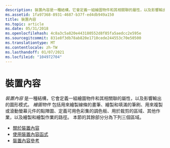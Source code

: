 ```yaml
---
description: 裝置內容是一種結構，它會定義一組繪圖物件和其相關聯的屬性，以及影響輸出的圖形模式。
ms.assetid: 1fa97368-8931-4687-b37f-ed4db949a150
title: 裝置內容
ms.topic: article
ms.date: 05/31/2018
ms.openlocfilehash: 4c8a3c5a820e443180552d8f85fa5aedcc2e595e
ms.sourcegitcommit: 831e8f3db78ab820e1710cede244553c70e50500
ms.translationtype: MT
ms.contentlocale: zh-TW
ms.lasthandoff: 01/07/2021
ms.locfileid: "104972704"
---
```

# <a name="device-contexts"></a>裝置內容

*裝置內容* 是一種結構，它會定義一組繪圖物件和其相關聯的屬性，以及影響輸出的圖形模式。 *繪圖物件* 包括用來繪製線條的畫筆、繪製和填滿的筆刷、用來複製或滾動螢幕元件的點陣圖、定義可用色彩集的調色板、用於裁剪的區域、其他作業，以及繪製和繪製作業的路徑。 本節的其餘部分分為下列三個區域。

-   [關於裝置內容](about-device-contexts.md)
-   [使用裝置內容函式](using-the-device-context-functions.md)
-   [裝置內容參考](device-context-reference.md)

 

 




